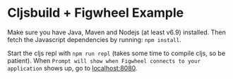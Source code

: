 # Cljsbuild + Figwheel Example

Make sure you have Java, Maven and Nodejs (at least v6.9) installed.
Then fetch the Javascript dependencies by running: `npm install`.

Start the cljs repl with `npm run repl` (takes some time to compile cljs, so be patient).
When `Prompt will show when Figwheel connects to your application` shows up, go to [localhost:8080](http://localhost:8080).
